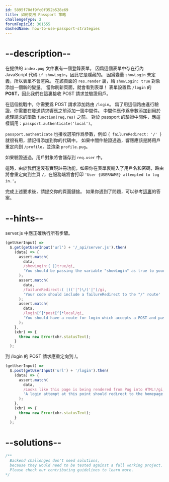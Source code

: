 ```yaml
---
id: 5895f70df9fc0f352b528e69
title: 如何使用 Passport 策略
challengeType: 2
forumTopicId: 301555
dashedName: how-to-use-passport-strategies
---
```


# --description--

在提供的 `index.pug` 文件裏有一個登錄表單。 因爲這個表單中存在行內 JavaScript 代碼 `if showLogin`，因此它是隱藏的。 因爲變量 `showLogin` 未定義，所以表單不會渲染。 在該頁面的 `res.render` 裏，給 `showLogin: true` 對象添加一個新的變量。 當你刷新頁面，就會看到表單！ 表單設置爲 `/login` 的 **POST**，因此我們在這裏接收 POST 請求並驗證用戶。

在這個挑戰中，你需要爲 POST 請求添加路由 `/login`。 爲了用這個路由進行驗證，你需要在發送請求響應之前添加一箇中間件。 中間件應作爲參數添加到用於處理請求的函數 `function(req,res)` 之前。 對於 passport 的驗證中間件，應這樣調用：`passport.authenticate('local')`。

`passport.authenticate` 也接收選項作爲參數，例如 `{ failureRedirect: '/' }` 就很有用，請記得添加到你的代碼中。 如果中間件驗證通過，響應應該是將用戶重定向到 `/profile`，並渲染 `profile.pug`。

如果驗證通過，用戶對象將會儲存到 `req.user` 中。

這時，由於我們還沒有實現註冊功能，如果你在表單裏輸入了用戶名和密碼，路由將會重定向到主頁 `/`，在服務端將會打印 `'User {USERNAME} attempted to log in.'`。

完成上述要求後，請提交你的頁面鏈接。 如果你遇到了問題，可以參考[這裏](https://gist.github.com/camperbot/7ad011ac54612ad53188b500c5e99cb9)的答案。

# --hints--

server.js 中應正確執行所有步驟。

```js
(getUserInput) =>
  $.get(getUserInput('url') + '/_api/server.js').then(
    (data) => {
      assert.match(
        data,
        /showLogin:( |)true/gi,
        'You should be passing the variable "showLogin" as true to your render function for the homepage'
      );
      assert.match(
        data,
        /failureRedirect:( |)('|")\/('|")/gi,
        'Your code should include a failureRedirect to the "/" route'
      );
      assert.match(
        data,
        /login[^]*post[^]*local/gi,
        'You should have a route for login which accepts a POST and passport.authenticates local'
      );
    },
    (xhr) => {
      throw new Error(xhr.statusText);
    }
  );
```

到 /login 的 POST 請求應重定向到 /。

```js
(getUserInput) =>
  $.post(getUserInput('url') + '/login').then(
    (data) => {
      assert.match(
        data,
        /Looks like this page is being rendered from Pug into HTML!/gi,
        'A login attempt at this point should redirect to the homepage since we do not have any registered users'
      );
    },
    (xhr) => {
      throw new Error(xhr.statusText);
    }
  );
```

# --solutions--

```js
/**
  Backend challenges don't need solutions, 
  because they would need to be tested against a full working project. 
  Please check our contributing guidelines to learn more.
*/
```
